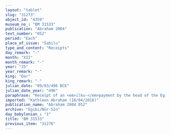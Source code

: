 ```yaml
---
layout: "tablet"
slug: "31273"
object_id: "4359"
museum_no_: "BM 31533"
publication: "Abraham 2004"
text_number: "052"
period: "Each"
place_of_issue: "Šabilu"
type_and_content: "Receipts"
day_remark: "-"
month: "XII"
month_remark: "-"
year: "25"
year_remark: "-"
king: "Dar"
king_remark: "-"
julian_date: "09/03/496 BCE"
julian_date_year: "496"
paraphrase: "Receipt of an <em>ilku-</em>payment by the head of the Egibi family.<br /> <strong>A</strong> receives payment (<em>mahāru</em>) from <strong>B<sub>1</sub></strong> for the <em>ilku</em>-tax till the end of Addar (XII) of the 25<sup>th</sup> year of Darius, that is due from him, his brother (<strong>B<sub>2</sub></strong>) and two other persons (<strong>B<sub>3</sub></strong> and <strong>B<sub>4</sub></strong>). The parties to the contract have taken one copy of the document each. Names of 4 witnesses and the scribe.<br /> <br /> <strong>A</strong>=&Scaron;iriktu/Iddinaya//Egibi (=Marduk-nāṣir-apli/Itti-Marduk-balāṭu//Egibi);&nbsp;<strong>B<sub>1</sub></strong>=Aplaya/Bazūzu//A&scaron;lāku;&nbsp;<strong>B<sub>2</sub></strong>=Iddin-Nab&ucirc;/Bazūzu//A&scaron;lāku;&nbsp;<strong>B<sub>3</sub></strong>= <em>...-Nab&ucirc;</em>/Itti-Marduk-balāṭu;&nbsp;<strong>B<sub>4</sub></strong>=&Scaron;umu-ukin/Bēl-ēṭir"
imported: "Kathleen Abraham (18/04/2016)"
publication_name: "Abraham 2004 052"
archive: "Egibi/Nūr-Sîn"
day_babylonian_: "1"
title: "BM 31533"
previous_item: "31276"
---
```

